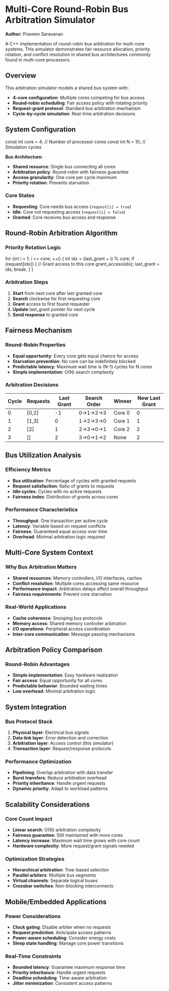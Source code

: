 # Multi-Core Round-Robin Bus Arbitration Simulator

**Author:** Praveen Saravanan

A C++ implementation of round-robin bus arbitration for multi-core systems. This simulator demonstrates fair resource allocation, priority rotation, and conflict resolution in shared bus architectures commonly found in multi-core processors.

## Overview

This arbitration simulator models a shared bus system with:
- **4-core configuration**: Multiple cores competing for bus access
- **Round-robin scheduling**: Fair access policy with rotating priority
- **Request-grant protocol**: Standard bus arbitration mechanism
- **Cycle-by-cycle simulation**: Real-time arbitration decisions

## System Configuration

const int core = 4;         // Number of processor cores
const int N = 10;           // Simulation cycles

**Bus Architecture:**
- **Shared resource**: Single bus connecting all cores
- **Arbitration policy**: Round-robin with fairness guarantee
- **Access granularity**: One core per cycle maximum
- **Priority rotation**: Prevents starvation


### Core States
- **Requesting**: Core needs bus access (`request[i] = true`)
- **Idle**: Core not requesting access (`request[i] = false`)
- **Granted**: Core receives bus access and response

## Round-Robin Arbitration Algorithm

### Priority Rotation Logic
for (int i = 1; i <= core; ++i) {
    int idx = (last_grant + i) % core;
    if (request[idx]) {
        // Grant access to this core
        grant_access(idx);
        last_grant = idx;
        break;
    }
}

### Arbitration Steps
1. **Start** from next core after last granted core
2. **Search** clockwise for first requesting core
3. **Grant** access to first found requester
4. **Update** last_grant pointer for next cycle
5. **Send response** to granted core

## Fairness Mechanism

### Round-Robin Properties
- **Equal opportunity**: Every core gets equal chance for access
- **Starvation prevention**: No core can be indefinitely blocked
- **Predictable latency**: Maximum wait time is (N-1) cycles for N cores
- **Simple implementation**: O(N) search complexity



### Arbitration Decisions
| Cycle | Requests | Last Grant | Search Order | Winner | New Last Grant |
|-------|----------|------------|--------------|--------|----------------|
| 0 | [0,2] | -1 | 0→1→2→3 | Core 0 | 0 |
| 1 | [1,3] | 0 | 1→2→3→0 | Core 1 | 1 |
| 2 | [2] | 1 | 2→3→0→1 | Core 2 | 2 |
| 3 | [] | 2 | 3→0→1→2 | None | 2 |

## Bus Utilization Analysis

### Efficiency Metrics
- **Bus utilization**: Percentage of cycles with granted requests
- **Request satisfaction**: Ratio of grants to requests
- **Idle cycles**: Cycles with no active requests
- **Fairness index**: Distribution of grants across cores

### Performance Characteristics
- **Throughput**: One transaction per active cycle
- **Latency**: Variable based on request conflicts
- **Fairness**: Guaranteed equal access over time
- **Overhead**: Minimal arbitration logic required

## Multi-Core System Context

### Why Bus Arbitration Matters
- **Shared resources**: Memory controllers, I/O interfaces, caches
- **Conflict resolution**: Multiple cores accessing same resource
- **Performance impact**: Arbitration delays affect overall throughput
- **Fairness requirements**: Prevent core starvation

### Real-World Applications
- **Cache coherence**: Snooping bus protocols
- **Memory access**: Shared memory controller arbitration
- **I/O operations**: Peripheral access coordination
- **Inter-core communication**: Message passing mechanisms

## Arbitration Policy Comparison

### Round-Robin Advantages
- **Simple implementation**: Easy hardware realization
- **Fair access**: Equal opportunity for all cores
- **Predictable behavior**: Bounded waiting times
- **Low overhead**: Minimal arbitration logic

## System Integration

### Bus Protocol Stack
1. **Physical layer**: Electrical bus signals
2. **Data link layer**: Error detection and correction
3. **Arbitration layer**: Access control (this simulator)
4. **Transaction layer**: Request/response protocols

### Performance Optimization
- **Pipelining**: Overlap arbitration with data transfer
- **Burst transfers**: Reduce arbitration overhead
- **Priority inheritance**: Handle urgent requests
- **Dynamic priority**: Adapt to workload patterns

## Scalability Considerations

### Core Count Impact
- **Linear search**: O(N) arbitration complexity
- **Fairness guarantee**: Still maintained with more cores
- **Latency increase**: Maximum wait time grows with core count
- **Hardware complexity**: More request/grant signals needed

### Optimization Strategies
- **Hierarchical arbitration**: Tree-based selection
- **Parallel arbiters**: Multiple bus segments
- **Virtual channels**: Separate logical buses
- **Crossbar switches**: Non-blocking interconnects

## Mobile/Embedded Applications

### Power Considerations
- **Clock gating**: Disable arbiter when no requests
- **Request prediction**: Anticipate access patterns
- **Power-aware scheduling**: Consider energy costs
- **Sleep state handling**: Manage core power transitions

### Real-Time Constraints
- **Bounded latency**: Guarantee maximum response time
- **Priority inheritance**: Handle urgent requests
- **Deadline scheduling**: Time-aware arbitration
- **Jitter minimization**: Consistent access patterns

